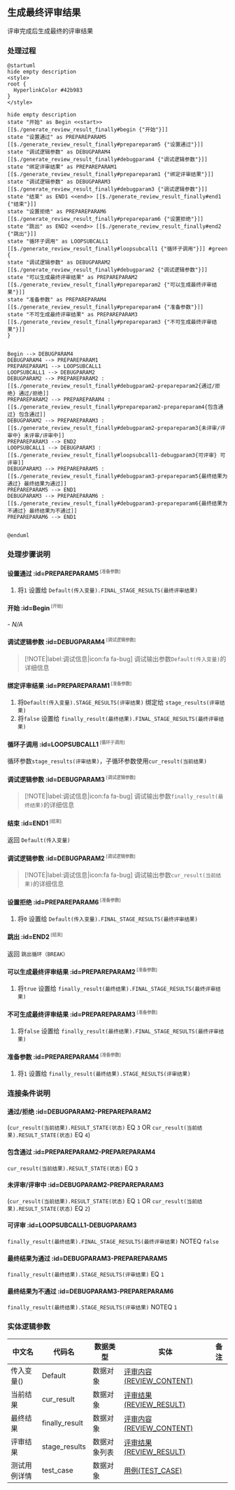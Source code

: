 ## 生成最终评审结果 <!-- {docsify-ignore-all} -->

   评审完成后生成最终的评审结果

### 处理过程

```plantuml
@startuml
hide empty description
<style>
root {
  HyperlinkColor #42b983
}
</style>

hide empty description
state "开始" as Begin <<start>> [[$./generate_review_result_finally#begin {"开始"}]]
state "设置通过" as PREPAREPARAM5  [[$./generate_review_result_finally#prepareparam5 {"设置通过"}]]
state "调试逻辑参数" as DEBUGPARAM4  [[$./generate_review_result_finally#debugparam4 {"调试逻辑参数"}]]
state "绑定评审结果" as PREPAREPARAM1  [[$./generate_review_result_finally#prepareparam1 {"绑定评审结果"}]]
state "调试逻辑参数" as DEBUGPARAM3  [[$./generate_review_result_finally#debugparam3 {"调试逻辑参数"}]]
state "结束" as END1 <<end>> [[$./generate_review_result_finally#end1 {"结束"}]]
state "设置拒绝" as PREPAREPARAM6  [[$./generate_review_result_finally#prepareparam6 {"设置拒绝"}]]
state "跳出" as END2 <<end>> [[$./generate_review_result_finally#end2 {"跳出"}]]
state "循环子调用" as LOOPSUBCALL1  [[$./generate_review_result_finally#loopsubcall1 {"循环子调用"}]] #green {
state "调试逻辑参数" as DEBUGPARAM2  [[$./generate_review_result_finally#debugparam2 {"调试逻辑参数"}]]
state "可以生成最终评审结果" as PREPAREPARAM2  [[$./generate_review_result_finally#prepareparam2 {"可以生成最终评审结果"}]]
state "准备参数" as PREPAREPARAM4  [[$./generate_review_result_finally#prepareparam4 {"准备参数"}]]
state "不可生成最终评审结果" as PREPAREPARAM3  [[$./generate_review_result_finally#prepareparam3 {"不可生成最终评审结果"}]]
}


Begin --> DEBUGPARAM4
DEBUGPARAM4 --> PREPAREPARAM1
PREPAREPARAM1 --> LOOPSUBCALL1
LOOPSUBCALL1 --> DEBUGPARAM2
DEBUGPARAM2 --> PREPAREPARAM2 : [[$./generate_review_result_finally#debugparam2-prepareparam2{通过/拒绝} 通过/拒绝]]
PREPAREPARAM2 --> PREPAREPARAM4 : [[$./generate_review_result_finally#prepareparam2-prepareparam4{包含通过} 包含通过]]
DEBUGPARAM2 --> PREPAREPARAM3 : [[$./generate_review_result_finally#debugparam2-prepareparam3{未评审/评审中} 未评审/评审中]]
PREPAREPARAM3 --> END2
LOOPSUBCALL1 --> DEBUGPARAM3 : [[$./generate_review_result_finally#loopsubcall1-debugparam3{可评审} 可评审]]
DEBUGPARAM3 --> PREPAREPARAM5 : [[$./generate_review_result_finally#debugparam3-prepareparam5{最终结果为通过} 最终结果为通过]]
PREPAREPARAM5 --> END1
DEBUGPARAM3 --> PREPAREPARAM6 : [[$./generate_review_result_finally#debugparam3-prepareparam6{最终结果为不通过} 最终结果为不通过]]
PREPAREPARAM6 --> END1


@enduml
```


### 处理步骤说明

#### 设置通过 :id=PREPAREPARAM5<sup class="footnote-symbol"> <font color=gray size=1>[准备参数]</font></sup>



1. 将`1` 设置给  `Default(传入变量).FINAL_STAGE_RESULTS(最终评审结果)`

#### 开始 :id=Begin<sup class="footnote-symbol"> <font color=gray size=1>[开始]</font></sup>



*- N/A*
#### 调试逻辑参数 :id=DEBUGPARAM4<sup class="footnote-symbol"> <font color=gray size=1>[调试逻辑参数]</font></sup>



> [!NOTE|label:调试信息|icon:fa fa-bug]
> 调试输出参数`Default(传入变量)`的详细信息


#### 绑定评审结果 :id=PREPAREPARAM1<sup class="footnote-symbol"> <font color=gray size=1>[准备参数]</font></sup>



1. 将`Default(传入变量).STAGE_RESULTS(评审结果)` 绑定给  `stage_results(评审结果)`
2. 将`false` 设置给  `finally_result(最终结果).FINAL_STAGE_RESULTS(最终评审结果)`

#### 循环子调用 :id=LOOPSUBCALL1<sup class="footnote-symbol"> <font color=gray size=1>[循环子调用]</font></sup>



循环参数`stage_results(评审结果)`，子循环参数使用`cur_result(当前结果)`
#### 调试逻辑参数 :id=DEBUGPARAM3<sup class="footnote-symbol"> <font color=gray size=1>[调试逻辑参数]</font></sup>



> [!NOTE|label:调试信息|icon:fa fa-bug]
> 调试输出参数`finally_result(最终结果)`的详细信息


#### 结束 :id=END1<sup class="footnote-symbol"> <font color=gray size=1>[结束]</font></sup>



返回 `Default(传入变量)`

#### 调试逻辑参数 :id=DEBUGPARAM2<sup class="footnote-symbol"> <font color=gray size=1>[调试逻辑参数]</font></sup>



> [!NOTE|label:调试信息|icon:fa fa-bug]
> 调试输出参数`cur_result(当前结果)`的详细信息


#### 设置拒绝 :id=PREPAREPARAM6<sup class="footnote-symbol"> <font color=gray size=1>[准备参数]</font></sup>



1. 将`0` 设置给  `Default(传入变量).FINAL_STAGE_RESULTS(最终评审结果)`

#### 跳出 :id=END2<sup class="footnote-symbol"> <font color=gray size=1>[结束]</font></sup>



返回 `跳出循环（BREAK）`

#### 可以生成最终评审结果 :id=PREPAREPARAM2<sup class="footnote-symbol"> <font color=gray size=1>[准备参数]</font></sup>



1. 将`true` 设置给  `finally_result(最终结果).FINAL_STAGE_RESULTS(最终评审结果)`

#### 不可生成最终评审结果 :id=PREPAREPARAM3<sup class="footnote-symbol"> <font color=gray size=1>[准备参数]</font></sup>



1. 将`false` 设置给  `finally_result(最终结果).FINAL_STAGE_RESULTS(最终评审结果)`

#### 准备参数 :id=PREPAREPARAM4<sup class="footnote-symbol"> <font color=gray size=1>[准备参数]</font></sup>



1. 将`1` 设置给  `finally_result(最终结果).STAGE_RESULTS(评审结果)`


### 连接条件说明
#### 通过/拒绝 :id=DEBUGPARAM2-PREPAREPARAM2

(`cur_result(当前结果).RESULT_STATE(状态)` EQ `3` OR `cur_result(当前结果).RESULT_STATE(状态)` EQ `4`)
#### 包含通过 :id=PREPAREPARAM2-PREPAREPARAM4

`cur_result(当前结果).RESULT_STATE(状态)` EQ `3`
#### 未评审/评审中 :id=DEBUGPARAM2-PREPAREPARAM3

(`cur_result(当前结果).RESULT_STATE(状态)` EQ `1` OR `cur_result(当前结果).RESULT_STATE(状态)` EQ `2`)
#### 可评审 :id=LOOPSUBCALL1-DEBUGPARAM3

`finally_result(最终结果).FINAL_STAGE_RESULTS(最终评审结果)` NOTEQ `false`
#### 最终结果为通过 :id=DEBUGPARAM3-PREPAREPARAM5

`finally_result(最终结果).STAGE_RESULTS(评审结果)` EQ `1`
#### 最终结果为不通过 :id=DEBUGPARAM3-PREPAREPARAM6

`finally_result(最终结果).STAGE_RESULTS(评审结果)` NOTEQ `1`


### 实体逻辑参数

|    中文名   |    代码名    |  数据类型    |  实体   |备注 |
| --------| --------| -------- | -------- | --------   |
|传入变量(<i class="fa fa-check"/></i>)|Default|数据对象|[评审内容(REVIEW_CONTENT)](module/TestMgmt/review_content.md)||
|当前结果|cur_result|数据对象|[评审结果(REVIEW_RESULT)](module/TestMgmt/review_result.md)||
|最终结果|finally_result|数据对象|[评审内容(REVIEW_CONTENT)](module/TestMgmt/review_content.md)||
|评审结果|stage_results|数据对象列表|[评审结果(REVIEW_RESULT)](module/TestMgmt/review_result.md)||
|测试用例详情|test_case|数据对象|[用例(TEST_CASE)](module/TestMgmt/test_case.md)||
